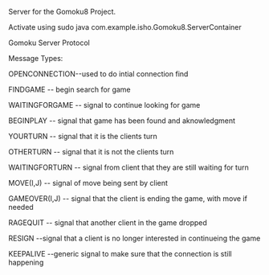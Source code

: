 Server for the Gomoku8 Project.

Activate using sudo java com.example.isho.Gomoku8.ServerContainer

Gomoku Server Protocol

Message Types:

OPENCONNECTION--used to do intial connection find

FINDGAME -- begin search for game

WAITINGFORGAME -- signal to continue looking for game

BEGINPLAY -- signal that game has been found and aknowledgment

YOURTURN -- signal that it is the clients turn

OTHERTURN -- signal that it is not the clients turn

WAITINGFORTURN -- signal from client that they are still waiting for turn

MOVE(I,J) -- signal of move being sent by client

GAMEOVER(I,J) -- signal that the client is ending the game, with move if needed

RAGEQUIT -- signal that another client in the game dropped

RESIGN --signal that a client is no longer interested in continueing the game

KEEPALIVE --generic signal to make sure that the connection is still happening
